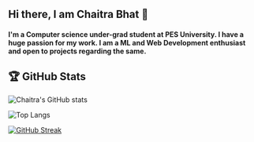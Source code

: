 ## Hi there, I am Chaitra Bhat 👋

#### I'm a Computer science under-grad student at PES University. I have a huge passion for my work. I am a ML and Web Development enthusiast and open to projects regarding the same.

## 🏆 GitHub Stats

![Chaitra's GitHub stats](https://github-readme-stats.vercel.app/api?username=Chaitra-Bhat383&theme=chartreuse-dark&showicons=true&show_icons=true&count_private=true])

![Top Langs](https://github-readme-stats.vercel.app/api/top-langs/?username=Chaitra-Bhat383&layout=compact&theme=chartreuse-dark&langs_count=8])

[![GitHub Streak](https://github-readme-streak-stats.herokuapp.com/?user=Chaitra-Bhat383&theme=chartreuse-dark)](https://github.com/DenverCoder1/github-readme-streak-stats)





